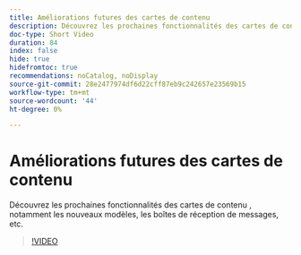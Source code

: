 ```yaml
---
title: Améliorations futures des cartes de contenu
description: Découvrez les prochaines fonctionnalités des cartes de contenu , notamment les nouveaux modèles, les boîtes de réception de messages, etc.
doc-type: Short Video
duration: 84
index: false
hide: true
hidefromtoc: true
recommendations: noCatalog, noDisplay
source-git-commit: 28e2477974df6d22cff87eb9c242657e23569b15
workflow-type: tm+mt
source-wordcount: '44'
ht-degree: 0%

---
```



# Améliorations futures des cartes de contenu

Découvrez les prochaines fonctionnalités des cartes de contenu , notamment les nouveaux modèles, les boîtes de réception de messages, etc.

<!-- 62_S603_3442534_83_future-enhancements-for-content-cards -->
>[!VIDEO](https://video.tv.adobe.com/v/3460322/?learn=on&enablevpops=true&captions=fre_fr)
